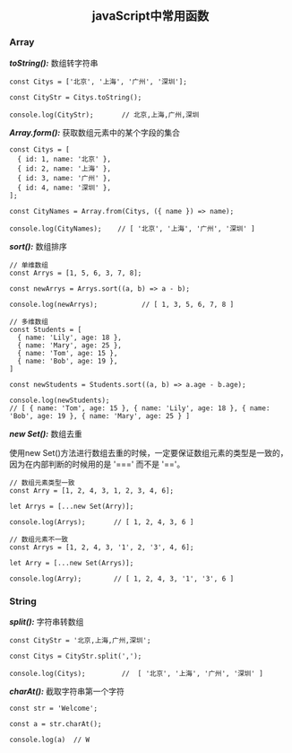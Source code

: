 <h2 align="center">javaScript中常用函数</h2>

### Array

***toString():*** 数组转字符串

```
const Citys = ['北京', '上海', '广州', '深圳'];

const CityStr = Citys.toString();

console.log(CityStr);       // 北京,上海,广州,深圳
```

***Array.form():*** 获取数组元素中的某个字段的集合

```
const Citys = [
  { id: 1, name: '北京' },
  { id: 2, name: '上海' },
  { id: 3, name: '广州' },
  { id: 4, name: '深圳' },
];

const CityNames = Array.from(Citys, ({ name }) => name);

console.log(CityNames);    // [ '北京', '上海', '广州', '深圳' ]
```

***sort():*** 数组排序

```
// 单维数组
const Arrys = [1, 5, 6, 3, 7, 8];

const newArrys = Arrys.sort((a, b) => a - b);

console.log(newArrys);           // [ 1, 3, 5, 6, 7, 8 ]   

// 多维数组
const Students = [
  { name: 'Lily', age: 18 },
  { name: 'Mary', age: 25 },
  { name: 'Tom', age: 15 },
  { name: 'Bob', age: 19 },
]

const newStudents = Students.sort((a, b) => a.age - b.age);

console.log(newStudents);
// [ { name: 'Tom', age: 15 }, { name: 'Lily', age: 18 }, { name: 'Bob', age: 19 }, { name: 'Mary', age: 25 } ]
```

***new Set():*** 数组去重

使用new Set()方法进行数组去重的时候，一定要保证数组元素的类型是一致的，因为在内部判断的时候用的是 '===' 而不是 '=='。

```
// 数组元素类型一致
const Arry = [1, 2, 4, 3, 1, 2, 3, 4, 6];

let Arrys = [...new Set(Arry)];

console.log(Arrys);       // [ 1, 2, 4, 3, 6 ]

// 数组元素不一致
const Arrys = [1, 2, 4, 3, '1', 2, '3', 4, 6];

let Arry = [...new Set(Arrys)];

console.log(Arry);        // [ 1, 2, 4, 3, '1', '3', 6 ]
```

### String

***split():*** 字符串转数组

```
const CityStr = '北京,上海,广州,深圳';

const Citys = CityStr.split(',');

console.log(Citys);         //  [ '北京', '上海', '广州', '深圳' ]
```

***charAt():*** 截取字符串第一个字符

```
const str = 'Welcome';

const a = str.charAt();

console.log(a)  // W
```